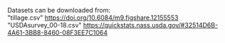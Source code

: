 Datasets can be downloaded from:  
"tillage.csv" https://doi.org/10.6084/m9.figshare.12155553  
"USDAsurvey_00-18.csv" https://quickstats.nass.usda.gov/#32514D6B-4A61-3BB8-8460-08F3EE7C1064

  
  
